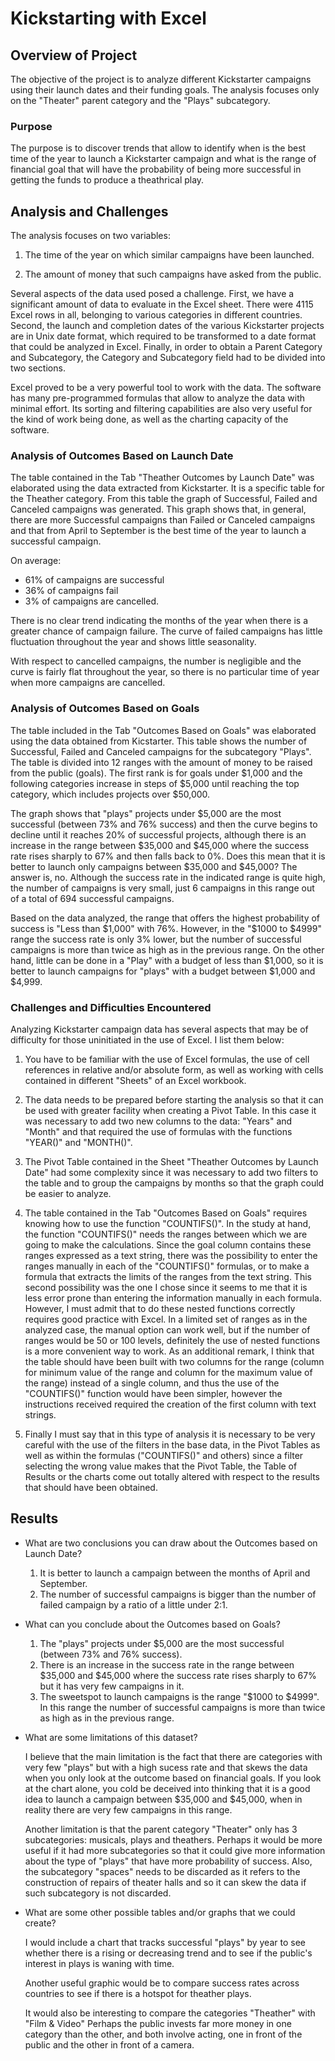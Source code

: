 # Kickstarting with Excel

## Overview of Project

The objective of the project is to analyze different Kickstarter campaigns using their launch dates and their funding goals. The analysis focuses only on the "Theater" parent category and the "Plays" subcategory.

### Purpose

The purpose is to discover trends that allow to identify when is the best time of the year to launch a Kickstarter campaign and what is the range of financial goal that will have the probability of being more successful in getting the funds to produce a theathrical play.

## Analysis and Challenges

The analysis focuses on two variables: 

1. The time of the year on which similar campaigns have been launched.

2. The amount of money that such campaigns have asked from the public.

Several aspects of the data used posed a challenge. First, we have a significant amount of data to evaluate in the Excel sheet. There were 4115 Excel rows in all, belonging to various categories in different countries. Second, the launch and completion dates of the various Kickstarter projects are in Unix date format, which required to be transformed to a date format that could be analyzed in Excel. Finally, in order to obtain a Parent Category and Subcategory, the Category and Subcategory field had to be divided into two sections.

Excel proved to be a very powerful tool to work with the data.  The software has many pre-programmed formulas that allow to analyze the data with minimal effort.  Its sorting and filtering capabilities are also very useful for the kind of work being done, as well as the charting capacity of the software.

### Analysis of Outcomes Based on Launch Date

The table contained in the Tab "Theather Outcomes by Launch Date" was elaborated using the data extracted from Kickstarter.  It is a specific table for the Theather category.  From this table the graph of Successful, Failed and Canceled campaigns was generated.  This graph shows that, in general, there are more Successful campaigns than Failed or Canceled campaigns and that from April to September is the best time of the year to launch a successful campaign.  

On average:
  - 61% of campaigns are successful
  - 36% of campaigns fail
  - 3% of campaigns are cancelled.

There is no clear trend indicating the months of the year when there is a greater chance of campaign failure.  The curve of failed campaigns has little fluctuation throughout the year and shows little seasonality.

With respect to cancelled campaigns, the number is negligible and the curve is fairly flat throughout the year, so there is no particular time of year when more campaigns are cancelled.

### Analysis of Outcomes Based on Goals

The table included in the Tab "Outcomes Based on Goals" was elaborated using the data obtained from Kicstarter.  This table shows the number of Successful, Failed and Canceled campaigns for the subcategory "Plays".  The table is divided into 12 ranges with the amount of money to be raised from the public (goals).  The first rank is for goals under $1,000 and the following categories increase in steps of $5,000 until reaching the top category, which includes projects over $50,000.

The graph shows that "plays" projects under $5,000 are the most successful (between 73% and 76% success) and then the curve begins to decline until it reaches 20% of successful projects, although there is an increase in the range between $35,000 and $45,000 where the success rate rises sharply to 67% and then falls back to 0%. Does this mean that it is better to launch only campaigns between $35,000 and $45,000?  The answer is, no.  Although the success rate in the indicated range is quite high, the number of campaigns is very small, just 6 campaigns in this range out of a total of 694 successful campaigns.

Based on the data analyzed, the range that offers the highest probability of success is "Less than $1,000" with 76%.  However, in the "$1000 to $4999" range the success rate is only 3% lower, but the number of successful campaigns is more than twice as high as in the previous range.  On the other hand, little can be done in a "Play" with a budget of less than $1,000, so it is better to launch campaigns for "plays" with a budget between $1,000 and $4,999.

### Challenges and Difficulties Encountered

Analyzing Kickstarter campaign data has several aspects that may be of difficulty for those uninitiated in the use of Excel.  I list them below:

1. You have to be familiar with the use of Excel formulas, the use of cell references in relative and/or absolute form, as well as working with cells contained in different "Sheets" of an Excel workbook.
  
2. The data needs to be prepared before starting the analysis so that it can be used with greater facility when creating a Pivot Table.  In this case it was necessary to add two new columns to the data: "Years" and "Month" and that required the use of formulas with the functions "YEAR()" and "MONTH()".

3. The Pivot Table contained in the Sheet "Theather Outcomes by Launch Date" had some complexity since it was necessary to add two filters to the table and to group the campaigns by months so that the graph could be easier to analyze.

4. The table contained in the Tab "Outcomes Based on Goals" requires knowing how to use the function "COUNTIFS()".  In the study at hand, the function "COUNTIFS()" needs the ranges between which we are going to make the calculations.  Since the goal column contains these ranges expressed as a text string, there was the possibility to enter the ranges manually in each of the "COUNTIFS()" formulas, or to make a formula that extracts the limits of the ranges from the text string.  This second possibility was the one I chose since it seems to me that it is less error prone than entering the information manually in each formula.  However, I must admit that to do these nested functions correctly requires good practice with Excel.  In a limited set of ranges as in the analyzed case, the manual option can work well, but if the number of ranges would be 50 or 100 levels, definitely the use of nested functions is a more convenient way to work.  As an additional remark, I think that the table should have been built with two columns for the range (column for minimum value of the range and column for the maximum value of the range) instead of a single column, and thus the use of the "COUNTIFS()" function would have been simpler, however the instructions received required the creation of the first column with text strings.

5. Finally I must say that in this type of analysis it is necessary to be very careful with the use of the filters in the base data, in the Pivot Tables as well as within the formulas ("COUNTIFS()" and others) since a filter selecting the wrong value makes that the Pivot Table, the Table of Results or the charts come out totally altered with respect to the results that should have been obtained.

## Results

- What are two conclusions you can draw about the Outcomes based on Launch Date?

  1. It is better to launch a campaign between the months of April and September.
  2. The number of successful campaigns is bigger than the number of failed campaign by a ratio of a little under 2:1.

- What can you conclude about the Outcomes based on Goals?

  1. The "plays" projects under $5,000 are the most successful (between 73% and 76% success).
  2. There is an increase in the success rate in the range between $35,000 and $45,000 where the success rate rises sharply to 67% but it has very few campaigns in it.
  3. The sweetspot to launch campaigns is the range "$1000 to $4999".  In this range the number of successful campaigns is more than twice as high as in the previous range.

- What are some limitations of this dataset?

  I believe that the main limitation is the fact that there are categories with very few "plays" but with a high sucess rate and that skews the data when you only look at the outcome based on financial goals.  If you look at the chart alone, you cold be deceived into thinking that it is a good idea to launch a campaign between $35,000 and $45,000, when in reality there are very few campaigns in this range.

  Another limitation is that the parent category "Theater" only has 3 subcategories: musicals, plays and theathers.  Perhaps it would be more useful if it had more subcategories so that it could give more information about the type of "plays" that have more probability of success.  Also, the subcategory "spaces" needs to be discarded as it refers to the construction of repairs of theater halls and so it can skew the data if such subcategory is not discarded.

- What are some other possible tables and/or graphs that we could create?

  I would include a chart that tracks successful "plays" by year to see whether there is a rising or decreasing trend and to see if the public's interest in plays is waning with time.

  Another useful graphic would be to compare success rates across countries to see if there is a hotspot for theather plays.

  It would also be interesting to compare the categories "Theather" with "Film & Video" Perhaps the public invests far more money in one category than the other, and both involve acting, one in front of the public and the other in front of a camera.

